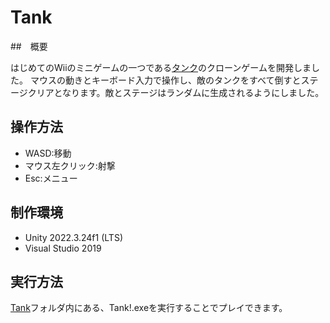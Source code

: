 # Tank

##　概要

はじめてのWiiのミニゲームの一つである[タンク](https://www.nintendo.co.jp/wii/rhaj/9steps/step9.html)のクローンゲームを開発しました。
マウスの動きとキーボード入力で操作し、敵のタンクをすべて倒すとステージクリアとなります。敵とステージはランダムに生成されるようにしました。

## 操作方法

 - WASD:移動
 - マウス左クリック:射撃
 - Esc:メニュー

## 制作環境
 - Unity 2022.3.24f1 (LTS)
 - Visual Studio 2019

## 実行方法
[Tank](,/Tank)フォルダ内にある、Tank!.exeを実行することでプレイできます。
